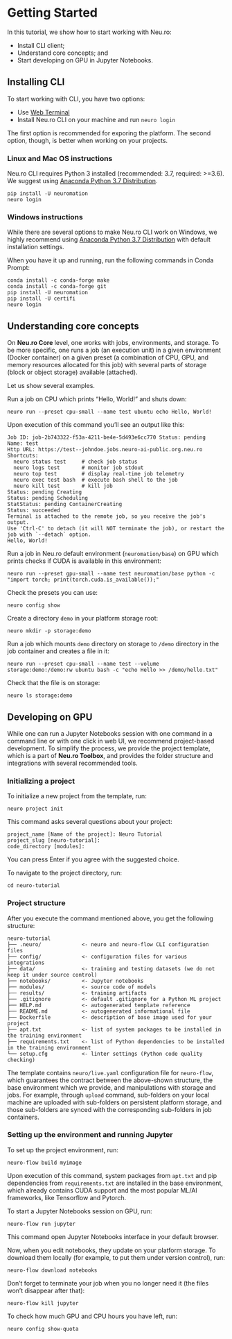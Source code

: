 # Getting Started

In this tutorial, we show how to start working with Neu.ro:

* Install CLI client;
* Understand core concepts; and
* Start developing on GPU in Jupyter Notebooks.

## Installing CLI

To start working with CLI, you have two options:

* Use [Web Terminal](https://apps.neu.ro/shell?cluster_name=neuro-public)
* Install Neu.ro CLI on your machine and run `neuro login`

The first option is recommended for exporing the platform. The second option, though, is better when working on your projects.

### Linux and Mac OS instructions

Neu.ro CLI requires Python 3 installed \(recommended: 3.7, required: &gt;=3.6\). We suggest using [Anaconda Python 3.7 Distribution](https://www.anaconda.com/distribution/).

```text
pip install -U neuromation
neuro login
```

### Windows instructions

While there are several options to make Neu.ro CLI work on Windows, we highly recommend using [Anaconda Python 3.7 Distribution](https://www.anaconda.com/distribution/) with default installation settings.

When you have it up and running, run the following commands in Conda Prompt:

```text
conda install -c conda-forge make
conda install -c conda-forge git    
pip install -U neuromation
pip install -U certifi
neuro login
```

## Understanding core concepts

On **Neu.ro Core** level, one works with jobs, environments, and storage. To be more specific, one runs a job \(an execution unit\) in a given environment \(Docker container\) on a given preset \(a combination of CPU, GPU, and memory resources allocated for this job\) with several parts of storage \(block or object storage\) available \(attached\).

Let us show several examples.

Run a job on CPU which prints “Hello, World!” and shuts down:

```text
neuro run --preset cpu-small --name test ubuntu echo Hello, World!
```

Upon execution of this command you’ll see an output like this:

```text
Job ID: job-2b743322-f53a-4211-be4e-5d493e6cc770 Status: pending
Name: test
Http URL: https://test--johndoe.jobs.neuro-ai-public.org.neu.ro
Shortcuts:
  neuro status test     # check job status
  neuro logs test       # monitor job stdout
  neuro top test        # display real-time job telemetry
  neuro exec test bash  # execute bash shell to the job
  neuro kill test       # kill job
Status: pending Creating
Status: pending Scheduling
StatStatus: pending ContainerCreating
Status: succeeded
Terminal is attached to the remote job, so you receive the job's output.
Use 'Ctrl-C' to detach (it will NOT terminate the job), or restart the
job with `--detach` option.                
Hello, World!
```

Run a job in Neu.ro default environment \(`neuromation/base`\) on GPU which prints checks if CUDA is available in this environment:

```text
neuro run --preset gpu-small --name test neuromation/base python -c "import torch; print(torch.cuda.is_available());"
```

Check the presets you can use:

```text
neuro config show
```

Create a directory `demo` in your platform storage root:

```text
neuro mkdir -p storage:demo
```

Run a job which mounts `demo` directory on storage to `/demo` directory in the job container and creates a file in it:

```text
neuro run --preset cpu-small --name test --volume storage:demo:/demo:rw ubuntu bash -c "echo Hello >> /demo/hello.txt"
```

Check that the file is on storage:

```text
neuro ls storage:demo
```

## Developing on GPU

While one can run a Jupyter Notebooks session with one command in a command line or with one click in web UI, we recommend project-based development. To simplify the process, we provide the project template, which is a part of **Neu.ro Toolbox**, and provides the folder structure and integrations with several recommended tools.

### Initializing a project

To initialize a new project from the template, run:

```text
neuro project init
```

This command asks several questions about your project:

```text
project_name [Name of the project]: Neuro Tutorial
project_slug [neuro-tutorial]:
code_directory [modules]:
```

You can press Enter if you agree with the suggested choice.

To navigate to the project directory, run:

```text
cd neuro-tutorial
```

### Project structure

After you execute the command mentioned above, you get the following structure:

```text
neuro-tutorial
├── .neuro/             <- neuro and neuro-flow CLI configuration files
├── config/             <- configuration files for various integrations
├── data/               <- training and testing datasets (we do not keep it under source control)
├── notebooks/          <- Jupyter notebooks
├── modules/            <- source code of models
├── results/            <- training artifacts
├── .gitignore          <- default .gitignore for a Python ML project
├── HELP.md             <- autogenerated template reference
├── README.md           <- autogenerated informational file
├── Dockerfile          <- description of base image used for your project
├── apt.txt             <- list of system packages to be installed in the training environment
├── requirements.txt    <- list of Python dependencies to be installed in the training environment
└── setup.cfg           <- linter settings (Python code quality checking)
```

The template contains `neuro/live.yaml` configuration file for `neuro-flow`, which guarantees the contract between the above-shown structure, the base environment which we provide, and manipulations with storage and jobs. For example, through `upload` command, sub-folders on your local machine are uploaded with sub-folders on persistent platform storage, and those sub-folders are synced with the corresponding sub-folders in job containers.

### Setting up the environment and running Jupyter

To set up the project environment, run:

```text
neuro-flow build myimage
```

Upon execution of this command, system packages from `apt.txt` and pip dependencies from `requirements.txt` are installed in the base environment, which already contains CUDA support and the most popular ML/AI frameworks, like Tensorflow and Pytorch.

To start a Jupyter Notebooks session on GPU, run:

```text
neuro-flow run jupyter
```

This command open Jupyter Notebooks interface in your default browser.

Now, when you edit notebooks, they update on your platform storage. To download them locally \(for example, to put them under version control\), run:

```text
neuro-flow download notebooks
```

Don’t forget to terminate your job when you no longer need it \(the files won’t disappear after that\):

```text
neuro-flow kill jupyter
```

To check how much GPU and CPU hours you have left, run:

```text
neuro config show-quota
```

